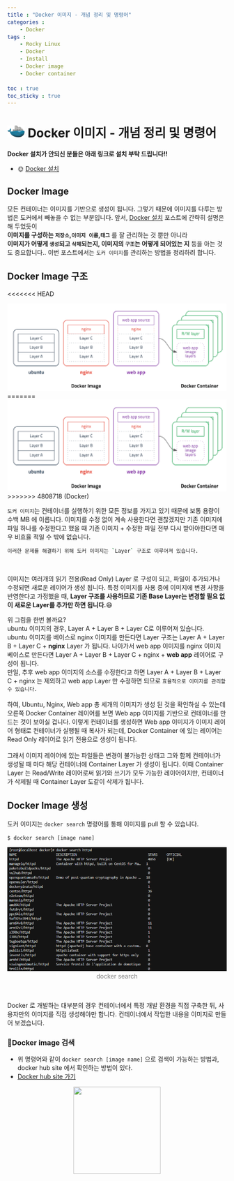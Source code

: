 ```yaml
---
title : "Docker 이미지 - 개념 정리 및 명령어"
categories :
    - Docker
tags :
    - Rocky Linux
    - Docker
    - Install
    - Docker image
    - Docker container

toc : true
toc_sticky : true
---
```


# <img src="https://github.com/hyundo0630/hyundo0630.github.io/blob/main/images/Docker%20%EA%B4%80%EB%A0%A8/docker%203d%20image.png?raw=true" width="40" hight="45"> Docker 이미지 - 개념 정리 및 명령어

**Docker 설치가 안되신 분들은 아래 링크로 설치 부탁 드립니다!!**
- :sun_with_face: <a href="https://hyundo0630.github.io/docker/Docker-%EC%84%A4%EC%B9%98/">Docker 설치</a>

## Docker Image

모든 컨테이너는 이미지를 기반으로 생성이 됩니다. 그렇기 때문에 이미지를 다루는 방법은 도커에서 빼놓을 수 없는 부분입니다. 앞서, <a href="https://hyundo0630.github.io/docker/Docker-%EC%84%A4%EC%B9%98/">Docker 설치</a> 포스트에 간략히 설명은 해 두었듯이 <br>
**이미지를 구성하는 `저장소`,`이미지 이름`,`태그`** 를 잘 관리하는 것 뿐만 아니라 <br>
**이미지가 어떻게 `생성`되고 `삭제`되는지, 이미지의 `구조`는 어떻게 되어있는 지** 등을 아는 것도 중요합니다.. 이번 포스트에서는 `도커 이미지`를 관리하는 방법을 정리하려 합니다.

## Docker Image 구조
<<<<<<< HEAD
<center><img src="https://github.com/hyundo0630/hyundo0630.github.io/blob/main/images/Docker%20%EA%B4%80%EB%A0%A8/Docker%20Image%20%EA%B5%AC%EC%A1%B0.png?raw=true" width="510" height="200"></center>
=======
<center><img src="https://github.com/hyundo0630/hyundo0630.github.io/blob/main/images/Docker%20%EA%B4%80%EB%A0%A8/Docker%20Image%20%EA%B5%AC%EC%A1%B0.png?raw=true" width="550" height="210"></center>
>>>>>>> 4808718 (Docker)

`도커 이미지`는 컨테이너를 실행하기 위한 모든 정보를 가지고 있기 때문에 보통 용량이 수백 MB 에 이릅니다. 이미지를 수정 없이 계속 사용한다면 괜찮겠지만 기존 이미지에 파일 하나를 수정한다고 했을 때 기존 이미지 + 수정한 파일 전부 다시 받아야한다면 매우 비효율 적일 수 밖에 없습니다.
```bash
이러한 문제를 해결하기 위해 도커 이미지는 `Layer` 구조로 이루어져 있습니다.
```
<br>

이미지는 여러개의 읽기 전용(Read Only) Layer 로 구성이 되고, 파일이 추가되거나 수정되면 새로운 레이어가 생성 됩니다. 특정 이미지를 사용 중에 이미지에 변경 사항을 반영한다고 가정했을 때, **Layer 구조를 사용하므로 기존 Base Layer는 변경할 필요 없이 새로운 Layer를 추가만 하면 됩니다.**:smile:

위 그림을 한번 볼까요?<br>
ubuntu 이미지의 경우, Layer A + Layer B + Layer C로 이루어져 있습니다.<br>
ubuntu 이미지를 베이스로 nginx 이미지를 만든다면 Layer 구조는 Layer A + Layer B + Layer C + **nginx** Layer 가 됩니다. 나아가서 web app 이미지를 nginx 이미지 베이스로 만든다면 Layer A + Layer B + Layer C + nginx + **web app** 레이어로 구성이 됩니다.<br>
만일, 추후 web app 이미지의 소스를 수정한다고 하면 Layer A + Layer B + Layer C + nginx 는 제외하고 web app Layer 만 수정하면 되므로 `효율적으로 이미지를 관리할 수 있습니다.`
<br><br>
하여, Ubuntu, Nginx, Web app 총 세개의 이미지가 생성 된 것을 확인하실 수 있는데 오른쪽 Docker Container 레이어를 보면 Web app 이미지를 기반으로 컨테이너를 만드는 것이 보이실 겁니다. 이렇게 컨테이너를 생성하면 Web app 이미지가 이미지 레이어 형태로 컨테이너가 실행될 때 복사가 되는데, Docker Container 에 있는 레이어는 Read Only 레이어로 읽기 전용으로 생성이 됩니다.
<br><br>
그래서 이미지 레이어에 있는 파일들은 변경이 불가능한 상태고 그와 함께 컨테이너가 생성될 때 마다 해당 컨테이너에 Container Layer 가 생성이 됩니다. 이때 Container Layer 는 Read/Write 레이어로써 읽기와 쓰기가 모두 가능한 레이어이지만, 컨테이너가 삭제될 때 Container Layer 도같이 삭제가 됩니다.

## Docker Image 생성
도커 이미지는 `docker search` 명령어를 통해 이미지를 pull 할 수 있습니다.
```bash
$ docker search [image name]
```
<img src="https://github.com/hyundo0630/hyundo0630.github.io/blob/main/images/Docker%20%EA%B4%80%EB%A0%A8/docker%20search%20ubuntu.png?raw=true">
<span style="color: #808080"><center>docker search</center></span>
<br><br>

Docker 로 개발하는 대부분의 경우 컨테이너에서 특정 개발 환경을 직접 구축한 뒤, 사용자만의 이미지를 직접 생성해야만 합니다. 컨테이너에서 작업한 내용을 이미지로 만들어 보겠습니다.
<br>

### :mag_right:Docker image 검색
- 위 명령어와 같이 `docker search [image name]` 으로 검색이 가능하는 방법과, docker hub site 에서 확인하는 방법이 있다.
- <a href="https://hub.docker.com/">Docker hub site 가기</a>


<div style="text-align:center;">
<img src="https://github.com/hyundo0630/hyundo0630.github.io/blob/main/images/%EA%B0%90%EC%82%AC%ED%95%A9%EB%8B%88%EB%8B%A4.gif?raw=true" width="200" height="200">
</div>